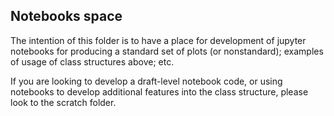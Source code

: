 ## Notebooks space
The intention of this folder is to have a place for development of jupyter notebooks for producing a standard set of plots (or nonstandard); examples of usage of class structures above; etc. 

If you are looking to develop a draft-level notebook code, or using notebooks to develop additional features into the class structure, please look to the scratch folder. 
